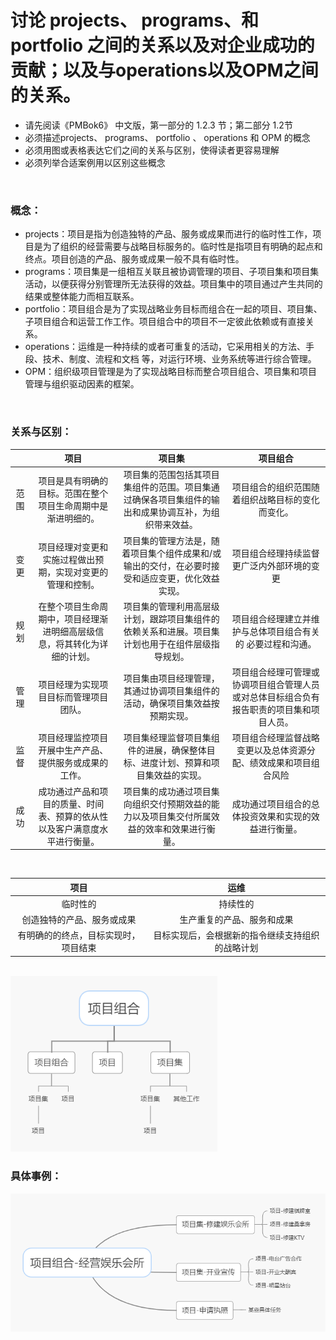 # 讨论 projects、 programs、和 portfolio 之间的关系以及对企业成功的贡献；以及与operations以及OPM之间的关系。

- 请先阅读《PMBok6》 中文版，第一部分的 1.2.3 节；第二部分 1.2节
- 必须描述projects、 programs、 portfolio 、 operations 和 OPM 的概念
- 必须用图或表格表达它们之间的关系与区别，使得读者更容易理解
- 必须列举合适案例用以区别这些概念

<br/>

### 概念：

- projects：项目是指为创造独特的产品、服务或成果而进行的临时性工作，项目是为了组织的经营需要与战略目标服务的。临时性是指项目有明确的起点和终点。项目创造的产品、服务或成果一般不具有临时性。
- programs：项目集是一组相互关联且被协调管理的项目、子项目集和项目集活动，以便获得分别管理所无法获得的效益。项目集中的项目通过产生共同的结果或整体能力而相互联系。
- portfolio：项目组合是为了实现战略业务目标而组合在一起的项目、项目集、子项目组合和运营工作工作。项目组合中的项目不一定彼此依赖或有直接关系。
- operations：运维是一种持续的或者可重复的活动，它采用相关的方法、手段、技术、制度、流程和文档 等，对运行环境、业务系统等进行综合管理。
- OPM：组织级项目管理是为了实现战略目标而整合项目组合、项目集和项目管理与组织驱动因素的框架。

<br/>

### 关系与区别：

|      |                             项目                             |                            项目集                            |                           项目组合                           |
| :--: | :----------------------------------------------------------: | :----------------------------------------------------------: | :----------------------------------------------------------: |
| 范围 | 项目是具有明确的目标。范围在整个项目生命周期中是渐进明细的。 | 项目集的范围包括其项目集组件的范围。项目集通过确保各项目集组件的输出和成果协调互补，为组织带来效益。 |       项目组合的组织范围随着组织战略目标的变化而变化。       |
| 变更 |  项目经理对变更和实施过程做出预期，实现对变更的管理和控制。  | 项目集的管理方法是，随着项目集个组件成果和/或输出的交付，在必要时接受和适应变更，优化效益实现。 |          项目组合经理持续监督更广泛内外部环境的变更          |
| 规划 | 在整个项目生命周期中，项目经理渐进明细高层级信息，将其转化为详细的计划。 | 项目集的管理利用高层级计划，跟踪项目集组件的依赖关系和进展。项目集计划也用于在组件层级指导规划。 | 项目组合经理建立并维护与总体项目组合有关的 必要过程和沟通。  |
| 管理 |            项目经理为实现项目目标而管理项目团队。            | 项目集由项目经理管理，其通过协调项目集组件的活动，确保项目集效益按预期实现。 | 项目组合经理可管理或协调项目组合管理人员或对总体目标组合负有报告职责的项目集和项目人员。 |
| 监督 |    项目经理监控项目开展中生产产品、提供服务或成果的工作。    | 项目集经理监督项目集组件的进展，确保整体目标、进度计划、预算和项目集效益的实现。 | 项目组合经理监督战略变更以及总体资源分配、绩效成果和项目组合风险 |
| 成功 | 成功通过产品和项目的质量、时间表、预算的依从性以及客户满意度水平进行衡量。 | 项目集的成功通过项目集向组织交付预期效益的能力以及项目集交付所属效益的效率和效果进行衡量。 |     成功通过项目组合的总体投资效果和实现的效益进行衡量。     |

<br/>

|                 项目                 |                       运维                       |
| :----------------------------------: | :----------------------------------------------: |
|               临时性的               |                     持续性的                     |
|      创造独特的产品、服务或成果      |            生产重复的产品、服务和成果            |
| 有明确的的终点，目标实现时，项目结束 | 目标实现后，会根据新的指令继续支持组织的战略计划 |

<br/>

<img src="images/image1.png" alt="image1" style="zoom:80%;" />

<br/>

### 具体事例：

<img src="images/image2.png" alt="image2" style="zoom:80%;" />